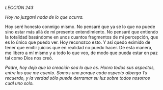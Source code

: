 *LECCIÓN 243*

*Hoy no juzgaré nada de lo que ocurra.*

Hoy seré honesto conmigo mismo. No pensaré que ya sé lo que no puede sino estar más allá de mi presente entendimiento. No pensaré que entiendo la totalidad basándome en unos cuantos fragmentos de mi percepción, que es lo único que puedo ver. Hoy reconozco esto. Y así quedo eximido de tener que emitir juicios que en realidad no puedo hacer. De esta manera, me libero a mí mismo y a todo lo que veo, de modo que pueda estar en paz tal como Dios nos creó.

_Padre, hoy dejo que la creación sea lo que es. Honro todos sus aspectos, entre los que me cuento. Somos uno porque cada aspecto alberga Tu recuerdo, y la verdad sólo puede derramar su luz sobre todos nosotros cual uno solo._